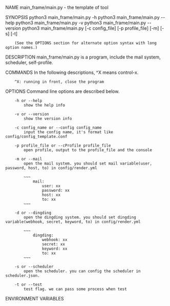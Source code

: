 NAME
        main_frame/main.py - the template of tool

SYNOPSIS
        python3 main_frame/main.py -h
        python3 main_frame/main.py --help
        python3 main_frame/main.py -v
        python3 main_frame/main.py --version
        python3 main_frame/main.py [-c config_file] [-p profile_file] [-m] [-s] [-t]

        (See the OPTIONS section for alternate option syntax with long option names.)

DESCRIPTION
        main_frame/main.py is a program, include the mail system, scheduler, self-profile. 

COMMANDS
        In the following descriptions, ^X means control-x.

        ^X: running in front, close the program

OPTIONS
        Command line options are described below. 

        -h or --help
            show the help info

        -v or --version
            show the version info

        -c config_name or --config config_name
            input the config name, it's format like config/config_template.conf

        -p profile_file or --cProfile profile_file
            open profile, output to the profile_file and the console

        -m or --mail
            open the mail system. you should set mail variable(user, password, host, to) in config/render.yml

            ~~~
                mail:
                    user: xx
                    password: xx
                    host: xx
                    to: xx
            ~~~

        -d or --dingding
            open the dingding system. you should set dingding variable(webhook, secret, keyword, to) in config/render.yml

            ~~~
                dingding:
                    webhook: xx
                    secret: xx
                    keyword: xx
                    to: xx
            ~~~

        -s or --scheduler
            open the scheduler. you can config the scheduler in scheduler.json.

        -t or --test
            test flag. we can pass some process when test



ENVIRONMENT VARIABLES